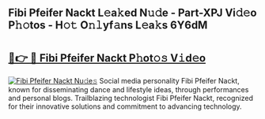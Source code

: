 ## Fibi Pfeifer Nackt L𝚎a𝚔ed N𝚞𝚍e - Part-XPJ Vi𝚍𝚎o P𝚑𝚘tos - H𝚘𝚝 O𝚗𝚕yf𝚊ns L𝚎a𝚔s 6Y6dM

# <h2><a href="http://kf1cnl.oniu.top/?m=Fibi+Pfeifer+Nackt">🔗👉 🔴 Fibi Pfeifer Nackt P𝚑ot𝚘𝚜 V𝚒d𝚎o</a></h2>

[![Fibi Pfeifer Nackt Nu𝚍e𝚜](https://i.imgur.com/0qMVB7G.gif)](http://kf1cnl.oniu.top/?m=Fibi+Pfeifer+Nackt)
Social media personality Fibi Pfeifer Nackt, known for disseminating dance and lifestyle ideas, through performances and personal blogs. Trailblazing technologist Fibi Pfeifer Nackt, recognized for their innovative solutions and commitment to advancing technology.  
